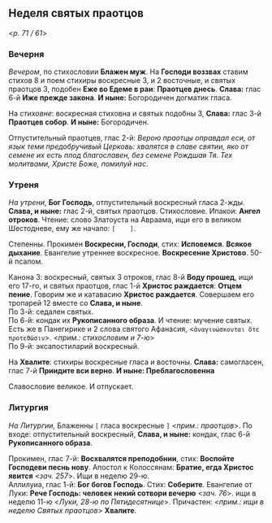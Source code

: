 ## Неделя святых праотцов

<*p. 71 / 61*>
 
### Вечерня

*Вечером*, по стихословии **Блажен муж**. На **Господи воззвах** ставим стихов 8 и поем стихиры 
воскресные 3, и 2 восточные, и святых праотцов 3, подобен **Еже во Едеме в раи**: **Праотцев днесь**. 
**Слава:** глас 6-й **Иже прежде закона**. **И ныне:** Богородичен догматик гласа.  

На *стиховне*: воскресная стиховна и святых подобны 3, **Слава:** глас 3-й **Праотцев собор**. 
**И ныне:** Богородичен. 

Отпустительный праотцев, глас 2-й: *Верою праотцы оправдал еси, от язык теми предобручивый Церковь: 
хвалятся в славе святии, яко от семене их есть плод благославен, без семене Рождшая Тя. 
Тех молитвами, Христе Боже, помилуй нас*.
 
### Утреня

*На утрени*, **Бог Господь**, отпустительный воскресный гласа 2-жды. **Слава, и ныне:** глас 2-й, 
святых праотцов. Стихословие. Ипакои: **Ангел отроков**. Чтение: слово Златоуста на Авраама, ищи 
его в великом Шестодневе, ему же начало: `[    ]`.  

Степенны. Прокимен **Воскресни, Господи**, стих: **Исповемся**. **Всякое дыхание**. Евангелие 
утреннее воскресное. **Воскресение Христово**. 50-й псалом. 

Канона 3: воскресный, святых 3 отроков, глас 8-й **Воду прошед**, ищи его 17-го, и святых праотцов, 
глас 1-й **Христос раждается**: **Отцем пение**. Говорим же и катавасию **Христос раждается**. 
Совершаем его тропарей 12 вместе со **Слава, и ныне**.   
По 3-й: седален святых.  
По 6-й: кондак их **Рукописанного образа**. И чтение: мучение святых. Есть же в Панегирике и 
2 слова святого Афанасия, <`ἀναγινώσκονται ὅτε προτεϑῶσιν`>. 
<*прим.: стихословим и 7-ю*>  
По 9-й: эксапостиларий воскресный. 

На **Хвалите**: стихиры воскресные гласа и восточны. **Слава:** самогласен, глас 7-й 
**Приидите вси верно**. **И ныне: Преблагословенна**  

Славословие великое. И отпускает. 

### Литургия

*На Литургии*, Блаженны `[` гласа воскресные `]` <*прим.: праотцов*>. 
По входе: отпустительный воскресный, **Слава, и ныне:** кондак, глас 6-й **Рукописанного образа**.  

Прокимен, глас 7-й: **Восхвалятся преподобнии**, стих: **Воспойте Господеви песнь нову**. 
Апостол к Колоссянам: **Братие, егда Христос явится** <*зач. 257*>. Ищи в неделю 29-ю.  
Аллилуиа, глас 1-й: **Бог богов Господь**. Стих: **Соберите**. 
Евангелие от Луки: **Рече Господь: человек некий сотвори вечерю** <*зач. 76*>. 
ищи в неделю 11-ю <*Луки, 28-ю по Пятидесятнице*>. 
Причастен: <*прим.: ищи в неделю Святых праотцов*> **Хвалите**. 
